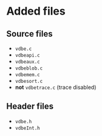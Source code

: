 # Added files
## Source files
- `vdbe.c`
- `vdbeapi.c`
- `vdbeaux.c`
- `vdbeblob.c`
- `vdbemem.c`
- `vdbesort.c`
- **not** `vdbetrace.c` (trace disabled)

## Header files
- `vdbe.h`
- `vdbeInt.h`